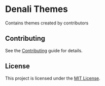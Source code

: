# Denali Themes

Contains themes created by contributors

## Contributing

See the [Contributing](CONTRIBUTING.md) guide for details.

## License

This project is licensed under the [MIT License](LICENSE.md).
